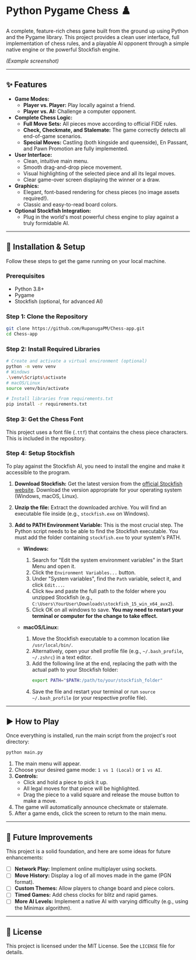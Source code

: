 # Python Pygame Chess ♟️

A complete, feature-rich chess game built from the ground up using Python and the Pygame library. This project provides a clean user interface, full implementation of chess rules, and a playable AI opponent through a simple native engine or the powerful Stockfish engine.

<!-- 
IMPORTANT: Take a screenshot of your game and save it in your project folder. 
Then, replace the link below with the path to your image! 
-->
 
*(Example screenshot)*

---

## ✨ Features

*   **Game Modes:**
    *   **Player vs. Player:** Play locally against a friend.
    *   **Player vs. AI:** Challenge a computer opponent.
*   **Complete Chess Logic:**
    *   **Full Move Sets:** All pieces move according to official FIDE rules.
    *   **Check, Checkmate, and Stalemate:** The game correctly detects all end-of-game scenarios.
    *   **Special Moves:** Castling (both kingside and queenside), En Passant, and Pawn Promotion are fully implemented.
*   **User Interface:**
    *   Clean, intuitive main menu.
    *   Smooth drag-and-drop piece movement.
    *   Visual highlighting of the selected piece and all its legal moves.
    *   Clear game-over screen displaying the winner or a draw.
*   **Graphics:**
    *   Elegant, font-based rendering for chess pieces (no image assets required!).
    *   Classic and easy-to-read board colors.
*   **Optional Stockfish Integration:**
    *   Plug in the world's most powerful chess engine to play against a truly formidable AI.

---

## 🔧 Installation & Setup

Follow these steps to get the game running on your local machine.

### Prerequisites

*   Python 3.8+
*   Pygame
*   Stockfish (optional, for advanced AI)

### Step 1: Clone the Repository

```bash
git clone https://github.com/RupanugaPM/Chess-app.git
cd Chess-app
```

### Step 2: Install Required Libraries

```bash
# Create and activate a virtual environment (optional)
python -m venv venv
# Windows
.\venv\Scripts\activate
# macOS/Linux
source venv/bin/activate

# Install libraries from requirements.txt
pip install -r requirements.txt
```

### Step 3: Get the Chess Font

This project uses a font file (`.ttf`) that contains the chess piece characters. This is included in the repository.

### Step 4: Setup Stockfish 

To play against the Stockfish AI, you need to install the engine and make it accessible to the program.

1.  **Download Stockfish:** Get the latest version from the [official Stockfish website](https://stockfishchess.org/download/). Download the version appropriate for your operating system (Windows, macOS, Linux).

2.  **Unzip the file:** Extract the downloaded archive. You will find an executable file inside (e.g., `stockfish.exe` on Windows).

3.  **Add to PATH Environment Variable:** This is the most crucial step. The Python script needs to be able to find the Stockfish executable. You must add the folder containing `stockfish.exe` to your system's PATH.

    *   **Windows:**
        1.  Search for "Edit the system environment variables" in the Start Menu and open it.
        2.  Click the `Environment Variables...` button.
        3.  Under "System variables", find the `Path` variable, select it, and click `Edit...`.
        4.  Click `New` and paste the full path to the folder where you unzipped Stockfish (e.g., `C:\Users\YourUser\Downloads\stockfish_15_win_x64_avx2`).
        5.  Click OK on all windows to save. **You may need to restart your terminal or computer for the change to take effect.**

    *   **macOS/Linux:**
        1.  Move the Stockfish executable to a common location like `/usr/local/bin/`.
        2.  Alternatively, open your shell profile file (e.g., `~/.bash_profile`, `~/.zshrc`) in a text editor.
        3.  Add the following line at the end, replacing the path with the actual path to your Stockfish folder:
            ```bash
            export PATH="$PATH:/path/to/your/stockfish_folder"
            ```
        4.  Save the file and restart your terminal or run `source ~/.bash_profile` (or your respective profile file).

---

## ▶️ How to Play

Once everything is installed, run the main script from the project's root directory:

```bash
python main.py
```

1.  The main menu will appear.
2.  Choose your desired game mode: `1 vs 1 (Local)` or `1 vs AI`.
3.  **Controls:**
    *   Click and hold a piece to pick it up.
    *   All legal moves for that piece will be highlighted.
    *   Drag the piece to a valid square and release the mouse button to make a move.
4.  The game will automatically announce checkmate or stalemate.
5.  After a game ends, click the screen to return to the main menu.

---

## 🚀 Future Improvements

This project is a solid foundation, and here are some ideas for future enhancements:

*   [ ] **Network Play:** Implement online multiplayer using sockets.
*   [ ] **Move History:** Display a log of all moves made in the game (PGN format).
*   [ ] **Custom Themes:** Allow players to change board and piece colors.
*   [ ] **Timed Games:** Add chess clocks for blitz and rapid games.
*   [ ] **More AI Levels:** Implement a native AI with varying difficulty (e.g., using the Minimax algorithm).

---

## 📜 License

This project is licensed under the MIT License. See the `LICENSE` file for details.
